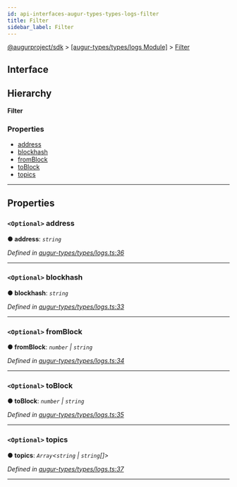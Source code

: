 ```yaml
---
id: api-interfaces-augur-types-types-logs-filter
title: Filter
sidebar_label: Filter
---
```


[@augurproject/sdk](api-readme.md) > [[augur-types/types/logs Module]](api-modules-augur-types-types-logs-module.md) > [Filter](api-interfaces-augur-types-types-logs-filter.md)

## Interface

## Hierarchy

**Filter**

### Properties

* [address](api-interfaces-augur-types-types-logs-filter.md#address)
* [blockhash](api-interfaces-augur-types-types-logs-filter.md#blockhash)
* [fromBlock](api-interfaces-augur-types-types-logs-filter.md#fromblock)
* [toBlock](api-interfaces-augur-types-types-logs-filter.md#toblock)
* [topics](api-interfaces-augur-types-types-logs-filter.md#topics)

---

## Properties

<a id="address"></a>

### `<Optional>` address

**● address**: *`string`*

*Defined in [augur-types/types/logs.ts:36](https://github.com/AugurProject/augur/blob/304ca83772/packages/augur-types/types/logs.ts#L36)*

___
<a id="blockhash"></a>

### `<Optional>` blockhash

**● blockhash**: *`string`*

*Defined in [augur-types/types/logs.ts:33](https://github.com/AugurProject/augur/blob/304ca83772/packages/augur-types/types/logs.ts#L33)*

___
<a id="fromblock"></a>

### `<Optional>` fromBlock

**● fromBlock**: *`number` \| `string`*

*Defined in [augur-types/types/logs.ts:34](https://github.com/AugurProject/augur/blob/304ca83772/packages/augur-types/types/logs.ts#L34)*

___
<a id="toblock"></a>

### `<Optional>` toBlock

**● toBlock**: *`number` \| `string`*

*Defined in [augur-types/types/logs.ts:35](https://github.com/AugurProject/augur/blob/304ca83772/packages/augur-types/types/logs.ts#L35)*

___
<a id="topics"></a>

### `<Optional>` topics

**● topics**: *`Array`<`string` \| `string`[]>*

*Defined in [augur-types/types/logs.ts:37](https://github.com/AugurProject/augur/blob/304ca83772/packages/augur-types/types/logs.ts#L37)*

___

